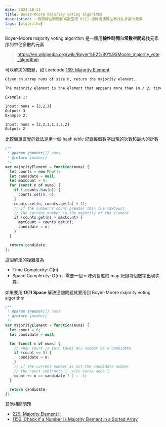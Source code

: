 ```yaml
---
date: 2023-10-21
title: Boyer-Moore majority voting algorithm
description: 一個用線性時間和常數空間 O(1) 複雜度演算法尋找佔多數的元素
tags: [algorithm]
---
```


Boyer-Moore majority voting algorithm 是一個用**線性時間**和**常數空間**尋找元素序列中佔多數的元素

> <https://en.wikipedia.org/wiki/Boyer%E2%80%93Moore_majority_vote_algorithm>

可以解決的問題，如 Leetcode [169. Majority Element](https://leetcode.com/problems/majority-element/)

```txt
Given an array nums of size n, return the majority element.

The majority element is the element that appears more than ⌊n / 2⌋ times. You may assume that the majority element always exists in the array.

Example 1:

Input: nums = [3,2,3]
Output: 3
Example 2:

Input: nums = [2,2,1,1,1,2,2]
Output: 2
```

比較簡單直覺的做法是用一個 hash table 紀錄每個數字出現的次數和最大的計數

```js
/**
 * @param {number[]} nums
 * @return {number}
 */
var majorityElement = function(nums) {
  let counts = new Map();
  let candidate = null;
  let maxCount = 0;
  for (const n of nums) {
    if (!counts.has(n)) {
      counts.set(n, 0);
    }
    counts.set(n, counts.get(n) + 1);
    // if the number's count greater than the maxCount
    // The current number is the majority of the element
    if (counts.get(n) > maxCount) {
      maxCount = counts.get(n);
      candidate = n;
    }
  }

  return candidate;
};
```

這個解法的複雜度為

- Time Complexity: O(n)
- Space Complexity: O(n)，需要一個 n 陣列長度的 map 紀錄每個數字出現次數。

如果要用 **O(1) Space** 解決這個問題就要用到 Boyer-Moore majority voting algorithm

```js
/**
 * @param {number[]} nums
 * @return {number}
 */
var majorityElement = function(nums) {
  let count = 0;
  let candidate = null;

  for (const n of nums) {
    // when count is zero takes any number as a candidate
    if (count == 0) {
      candidate = n;
    }
    // if the current number is not the candidate number
    // the count subtracts 1, vice versa adds 1
    count += n == candidate ? 1 : -1;
  }

  return candidate;
};
```

其他相關問題

- [229. Majority Element II](https://leetcode.com/problems/majority-element-ii/)
- [1150. Check If a Number Is Majority Element in a Sorted Array](https://leetcode.com/problems/check-if-a-number-is-majority-element-in-a-sorted-array/)

